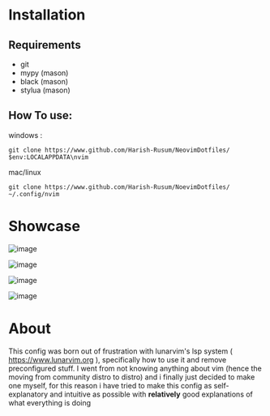 # Installation

## Requirements
-  git
- mypy (mason)
- black (mason)
- stylua (mason)

## How To use:
windows : 
```
git clone https://www.github.com/Harish-Rusum/NeovimDotfiles/ $env:LOCALAPPDATA\nvim 
```

mac/linux
```
git clone https://www.github.com/Harish-Rusum/NoevimDotfiles/ ~/.config/nvim
```

# Showcase


![image](https://github.com/Harish-Rusum/NeovimDotfiles/assets/154531580/0bfd50eb-5c64-49e2-997b-e2321b7ecdb2)


![image](https://github.com/Harish-Rusum/NeovimDotfiles/assets/154531580/3f51b955-f487-463b-903e-5c07bad6a3f7)


![image](https://github.com/Harish-Rusum/NeovimDotfiles/assets/154531580/9921a5ca-ae73-4123-96c0-b83e37927daa)


![image](https://github.com/Harish-Rusum/NeovimDotfiles/assets/154531580/1110e35a-153c-476a-93eb-e79187aa6fd7)


# About

This config was born out of frustration with lunarvim's lsp system ( https://www.lunarvim.org ), specifically how to use it and remove preconfigured stuff.
I went from not knowing anything about vim (hence the moving from community distro to distro) and i finally just decided to make one myself, for this reason i have tried to make this config as self-explanatory and intuitive as possible with **relatively** good explanations of what everything is doing 
